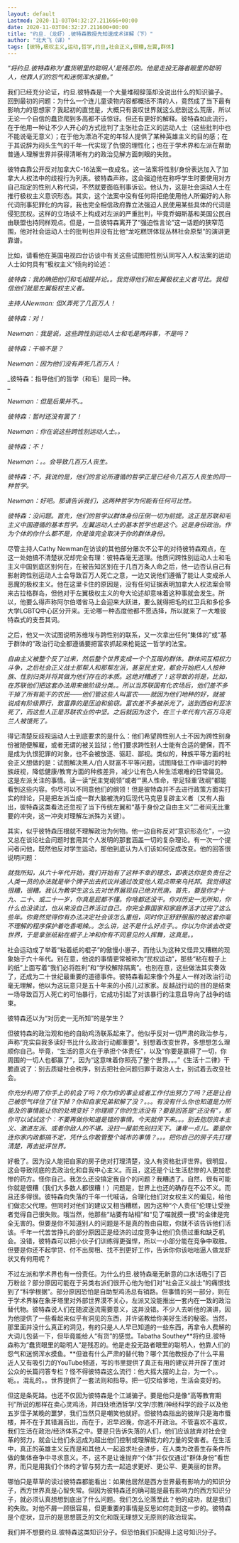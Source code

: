 ```yaml
---
layout: default
Lastmod: 2020-11-03T04:32:27.211666+00:00
date: 2020-11-03T04:32:27.211600+00:00
title: "约旦.（龙虾）.彼特森教授先知速成术详解（下）"
author: "北大飞（译）"
tags: [彼特,极权主义,运动,哲学,约旦,社会正义,很糟,左翼,群体]
---
```


_“将约旦.彼特森称为‘蠢货眼里的聪明人’是残忍的。他是走投无路者眼里的聪明人，他靠人们的怨气和迷惘浑水摸鱼。”_  

  
我们已经充分论证，约旦.彼特森是一个大量堆砌辞藻却没说出什么的知识骗子。回到最初的问题：为什么一个连儿童读物内容都概括不清的人，竟然成了当下最有影响力的思想家？我起初的直觉是，大概只有哀叹世界就这么悲剧这么荒唐，所以无论一个自信的蠢货爬到多高都不该惊讶。但还有更好的解释。彼特森如此流行，在于他用一种让不少人开心的方式批判了主张社会正义的运动人士（这些批判中也不能说毫无意义）；在于他为漂泊不定的年轻人提供了某种英雄主义的目的感；在于其说辞为闷头生气的千年一代实现了仇恨的理性化；也在于学术界和左派在帮助普通人理解世界并获得清晰有力的政治见解方面刺眼的失败。  

彼特森靠公开反对加拿大C-16法案一夜成名。这一法案将性别/身份表达加入了加拿大人权法中的歧视行为列表。彼特森声称，这会强迫他在称呼学生时要使用对方自己指定的性别人称代词，不然就要面临刑事诉讼。他认为，这是社会运动人士在推行极权主义意识形态。其实，这个法案中没有任何将拒绝使用他人所偏好的人称代词刑事犯罪化的内容，我也完全相信政府靠立法强迫人民使用某些具体的代词是侵犯民权。这样的立场谈不上构成对左派的严重批判，毕竟乔姆斯基和美国公民自由联盟也持同样观点。但是，一旦彼特森离开了“强迫性言论”这一话题的狭窄范围，他对社会运动人士的批判也并没有比他“龙吃糕饼体现丛林社会原型”的演讲更靠谱。

比如，请看他在英国电视四台访谈中有关这些试图把性别认同写入人权法案的运动人士如何具有“极权主义”倾向的论述：

_彼特森：我的确把他们和毛相提并论。。我觉得他们和左翼极权主义者可比。我相信他们就是左翼极权主义者。_

_主持人Newman: 但X弄死了几百万人！_

_彼特森：对！_

_Newman：我是说，这些跨性别运动人士和毛是两码事，不是吗？_

_彼特森：干嘛不是？_

_Newman：因为他们没有弄死几百万人！_

_彼特森：指导他们的哲学（和毛）是同一种。  
_

_Newman：但是后果并不。。_

_彼特森：暂时还没有罢了！_

_Newman：你在说这些跨性别运动人士。。_

_彼特森：不！_

_Newman：。。会导致几百万人丧生。_

_彼特森：不，我说的是，他们的言论所遵循的哲学正是已经令几百万人丧生的同一种哲学。_

_Newman：好吧。那请告诉我们，这两种哲学为何能有任何可比性。_

_彼特森：没问题。首先，他们的哲学以群体身份压倒一切为前提。这正是苏联和毛主义中国遵循的基本哲学。左翼运动人士的基本哲学也是这个。这是身份政治。作为个体的你什么都不是，你是谁完全取决于你的群体身份。_

尽管主持人Cathy Newman在访谈的其他部分屡次不公平的对待彼特森观点，在这一处她搞不清楚状况却完全有理：彼特森毫无道理。他质问跨性别运动人士和毛主义中国到底区别何在，在被告知区别在于几百万条人命之后，他一边否认自己有影射跨性别运动人士会导致百万人死亡之意，一边又说他们遵循了能让人变成杀人恶魔的极权主义。他在这里卡住的原因是，没有任何证据表明加拿大人权法案会带来古拉格群岛，但他对于左翼极权主义的夸大论述却意味着这种事就会发生。所以，他要么得声称阿尔伯塔省马上会迎来大跃进，要么就得把毛的红卫兵和多伦多大学LGBTQ中心区分开来。无论哪一种态度他都不愿选择，所以就来了一大堆彼特森式的支吾其词。

之后，他又一次试图说明苏维埃与跨性别的联系，又一次拿出任何“集体的”或“基于群体的”政治行动全都遵循要把富农抓起来枪毙这一哲学的法宝。

_自由主义被整个反了过来，然后整个世界变成一个个互殴的群体。群体间互相权力斗争，之后社会正义战士那帮人和那帮左派，甚至民主党，都会开始把人人按种族、性别归类并将其做为他们存在的本质。这绝对糟透了！这导致的将是，比如，在苏联他们把这套办法用来做阶级分类。。所以当苏联国有化农场后，他们差不多干掉了所有能干的农民——他们管这些人叫富农——就因为他们地种的好，就被说成有阶级罪行，致富靠的是压迫和偷窃。富农差不多被杀光了，送到西伯利亚冻死了，而这些人正是苏联农业的中坚。之后就因为这个，在三十年代有六百万乌克兰人被饿死了。_

  
得记清楚反歧视运动人士到底要求的是什么：他们希望跨性别人士不因为跨性别身份被随便解雇，或者无谓的被关监狱；他们要求跨性别人士能有合适的健保，而不是成为仇恨犯罪的对象，也不会被放逐、驱赶、鄙视。类似的，种族平等方面的社会正义想做的是：试图解决黑人/白人财富不平等问题，试图降低工作申请时的种族歧视，降低健康/教育方面的种族差异，减少让有色人种生活艰难的日常偏见。这是左派关注的事情。读一读“民主党纲领”或者“‘黑人性命，举足轻重’政纲”都能看到这些内容。你尽可以不同意他们的纲领！但是彼特森并不去进行政策方面实打实的辩论，只是把左派当成一群大脑被洗的后现代马克思复辟主义者（又有人指出，彼特森这类看法还忽视了当下传统左翼和“基于身份之自由主义”二者间无比重要的冲突，这一冲突对理解左派殊为关键）。  

  
其实，似乎彼特森压根就不理解政治为何物。他一边自称反对“意识形态化”，一边又总在谈论社会问题时套用其个人发明的那套涵盖一切的复杂理论。有一次一个提问者问他，既然他反对学生运动，那他到底认为人们该如何促成改变。他的回答很说明问题：  

_就我所知，从六十年代开始，我们开始有了这种不幸的理念，即表达你是负责任之人类一员的办法就是举个牌子出去抗议并通过改变他人观点带来乌托邦。我觉得这很糟，很糟。我认为教学生这么去对世界展现自己绝对荒唐。首先，要是你才十九、二十、或二十一岁，你真是屁都不懂。你啥都还没干。你对历史一无所知，你什么也没读过，也从来没自己养活过自己。你完全靠国家和家庭养活才过完了这么些年。你竟然觉得你有办法决定社会该怎么重组，同时你正舒舒服服的被这套你毫不理解的程序保护着吃香喝辣。。怎么讲，这不是什么好点子。。你以为你该去改变世界，于是拿张纸粘在棍子上冲和你有不同意见的人挥舞，这真是。。_

社会运动成了举着“粘着纸的棍子”的傲慢小崽子，而他认为这种又怪异又糟糕的现象始于六十年代。别在意，他说的事情更常被称为“民权运动”，那些“粘在棍子上的纸”上面写着“我们必将胜利”和“学校解除隔离”。也别在意，这些做法其实奏效了，还成为二十世纪最重要的道德事件。彼特森看起来像个外星人一样对政治行动毫无理解，他以为这玩意只是五十年来的小孩儿过家家。反越战行动的目的是结束一场导致百万人死亡的可怕暴行，它成功引起了对该暴行的注意且导向了战争的结束。

彼特森还以为“对历史一无所知”的是学生？

但彼特森的政治观和他的自助鸡汤联系起来了。他似乎反对一切严肃的政治参与，声称“充实自我多读好书比什么政治行动都重要”。别想着改变世界，多想想怎么理顺你自己。毕竟，“生活的意义在于承担个体责任”，以及“你要是赢得了一切，你周围的一切人也都赢了”，因为“这意味着你照亮了整个世界。。。”《生活十二律》干脆直说了：别去质疑社会秩序，别去把社会问题归罪于政治人士，别试着去改变社会。

_你充分利用了你手上的机会了吗？你为你的事业或者工作付出努力了吗？还是让自己被怨气绊住了往下掉？你和自家兄弟和解了没？。。。有没有什么你也知道是力所能及的事情能让你的处境变好？你理顺了你的生活没有？要是回答是“还没有”，那你可以试试这个：不要再做你知道是错的事情。今天就停下来。。。别去抱怨资本主义、激进左派、或者你敌人的不堪。没扫一屋前先别扫天下。谦卑一点儿。要是你连你家内政都搞不定，凭什么你敢管整个城市的事情？。。。把你自己的房子先打理清楚，再去批评世界。_

  
好极了。因为没人能把自家的房子绝对打理清楚，没人有资格批评世界。很明显，这会导致彻底的去政治化和自我中心主义。而且，这还是个让生活悲惨的人更加悲惨的药方。怪你自己。我怎么还没搞定我自个的问题？我糟透了。自然，很有可能你就是很糟（我们大多数人都很糟！）问题是，世界上也还的确存在不公不义。而且还多得很。彼特森向失落的千年一代喊话，合理化他们对女权主义的偏见，给他们做恋父代理。但同时对他们的建议又相当糟糕，因为这种“个人责任”伦理让受挫者觉得自己很失败。哦当然，他那些“站要有站相”和“见了喵就摸一摸”的金律是完全无害的。但要是你不知道别人的问题是不是真的咎由自取，你就不该告诉他们活该。千年一代苦苦挣扎的部分原因正是经济的过度竞争让他们负债过重和缺乏机会。没错，彼特森可以把小伙子们训练得更强悍，所以一小部分能在竞争中取胜。但要是你还不起学贷、付不出房租、找不到更好工作，告诉你你该咄咄逼人做龙虾状又有何用呢？  

不过左派和学术界也有一份责任。为什么约旦.彼特森毫无新意的口水话吸引了百万粉丝？部分原因可能在于另类右派们很开心他为他们对“社会正义战士”的痛恨找到了“科学根据”。部分原因恐怕是自助型鸡汤总有销路。但事情的另一部分，则在于学术界躲在象牙塔里对外部世界漠不关心，左派又没能推出一套内在一致的政治替代物。彼特森说人们在随波逐流需要意义，这并没错。不少人去听他的演讲，因为他提供了一些看起来似乎有洞见的东西，并许诺教给你美好生活的秘密。当然，那里面并没什么真正的洞见，有的只是人人早已知道的一些东西，再拿令人费解的大词儿包装一下，但毕竟能给人“有货”的感觉。Tabatha Southey**将约旦.彼特森称为“蠢货眼里的聪明人”是残忍的。他是走投无路者眼里的聪明人，他靠人们的怨气和迷惘浑水摸鱼。**但谁有什么严肃的替代物？哪个其他教授办了什么平易近人又有吸引力的YouTube频道，写的书里提供了真正有用的建议并开辟了面对公众的长篇问答专栏？怪不得彼特森这么流行：他大摇大摆的上台，为一个。。呃。。混乱的。。世界提供了一套法则和指导。把一切交给爹地，生活会变好的。

但这是条死路。也还不仅因为彼特森是个江湖骗子。要是他只是像“高等教育期刊”所说的那样在卖心灵鸡汤，并四处喷洒哲学/文学/宗教/神经科学的段子以及他五岁侄子某晚的噩梦，我们当然只是嘲笑他就好。但彼特森指出的彼岸只是海市蜃楼，并不在于其错漏百出，而在于，迟早迟晚，你逃不开政治。不管喜欢不喜欢，我们生活在政治/经济体系之中。要是只告诉失落的人们，他们应该放弃对社会变革的努力，就会让他们永远成为超出他们控制或理解能力的力量的受害者。在生活中，真正的英雄主义反而是和其他人一起追求社会进步，在人类为改善生存条件所做的集体奋争中寻求意义。不，这不是让谁抛弃“个体”并仅仅通过“群体身份”看世界，而只是用我们个体的才智与努力去一起追求更好、更公平、更美丽的世界。

  
哪怕只是草草的读过彼特森都能看出：如果他居然是西方世界最有影响力的知识分子，西方世界真是心智失常。但因为彼特森还的确可能是最有影响力的西方知识分子，就必须认真想想到底出了什么问题。我们怎么沦落至此？他的成功，就是我们的失败。对他不屑一顾很容易，但更重要的事情是反思如何走到这一步的。彼特森是个症状，显示的是思想匮乏的文化和既无理想又无原则的政治现实。  

我们并不想要约旦.彼特森这类知识分子。但恐怕我们只配得上这号知识分子。

